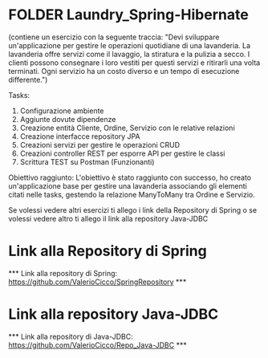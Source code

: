 # FOLDER Laundry_Spring-Hibernate
(contiene un esercizio con la seguente traccia: "Devi sviluppare un'applicazione per gestire le operazioni quotidiane di una lavanderia. La lavanderia offre servizi come il lavaggio, la stiratura e la pulizia a secco. I clienti possono consegnare i loro vestiti per questi servizi e ritirarli una volta terminati. Ogni servizio ha un costo diverso e un tempo di esecuzione differente.")

Tasks:

1. Configurazione ambiente
2. Aggiunte dovute dipendenze
3. Creazione entità Cliente, Ordine, Servizio con le relative relazioni
4. Creazione interfacce repository JPA
5. Creazioni servizi per gestire le operazioni CRUD
6. Creazioni controller REST per esporre API per gestire le classi
7. Scrittura TEST su Postman (Funzionanti)


Obiettivo raggiunto: L'obiettivo è stato raggiunto con successo, ho creato un'applicazione base per gestire una lavanderia associando gli elementi citati nelle tasks, gestendo la relazione ManyToMany tra Ordine e Servizio.

Se volessi vedere altri esercizi ti allego i link della Repository di Spring o se volessi vedere altro ti allego il link alla repository Java-JDBC 
# Link alla Repository di Spring

*** Link alla repository di Spring: https://github.com/ValerioCicco/SpringRepository ***

# Link alla repository Java-JDBC

*** Link alla repository di Java-JDBC: https://github.com/ValerioCicco/Repo_Java-JDBC ***
